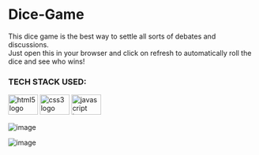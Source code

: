 # Dice-Game
This dice game is the best way to settle all sorts of debates and discussions. \
Just open this in your browser and click on refresh to automatically roll the dice and see who wins!

### TECH STACK USED: 
<div>
  <img src="https://cdn.jsdelivr.net/gh/devicons/devicon/icons/html5/html5-original.svg" height="41" width="60" alt="html5 logo"  />
  <img src="https://cdn.jsdelivr.net/gh/devicons/devicon/icons/css3/css3-original.svg" height="41" width="60" alt="css3 logo"  />
  <img src="https://cdn.jsdelivr.net/gh/devicons/devicon/icons/javascript/javascript-original.svg" height="41" width="60" alt="javascript logo"  />
</div>

![image](https://github.com/pree251/Dice-Game/assets/68124103/58baf65a-103a-42ff-b150-02a4629e6116)

![image](https://github.com/pree251/Dice-Game/assets/68124103/0860f36e-841c-4f33-b02d-215a6c5f9a3d)

